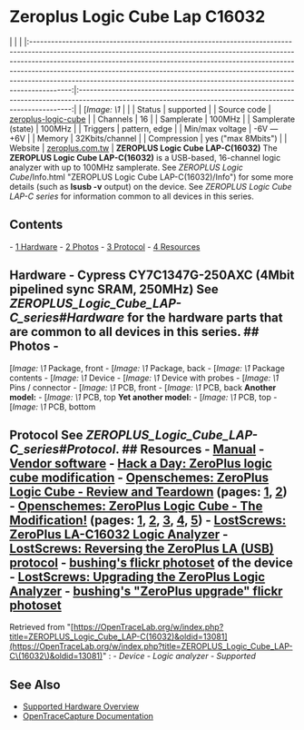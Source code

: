 # Zeroplus Logic Cube Lap C16032
| | | |:-----------------------------------------------------------------------------------------------------------------------------------------------------------------------------------------------------------------------------------------------------------------------------------------------------------------------------------------------------------------------------------------------------------------:|:----------------------------------------------------------------------------------------------------------------------------------------------------------:| | [*Image: \1* | | | Status | supported | | Source code | [zeroplus-logic-cube](http://github.com/OpenTraceLab/?p=OpenTraceCapture.git;a=tree;f=src/hardware/zeroplus-logic-cube) | | Channels | 16 | | Samplerate | 100MHz | | Samplerate (state) | 100MHz | | Triggers | pattern, edge | | Min/max voltage | -6V — +6V | | Memory | 32Kbits/channel | | Compression | yes ("max 8Mbits") | | Website | [zeroplus.com.tw](http://www.zeroplus.com.tw/logic-analyzer_en/products.php?pdn=1&product_id=253) | **ZEROPLUS Logic Cube LAP-C(16032)** The **ZEROPLUS Logic Cube LAP-C(16032)** is a USB-based, 16-channel logic analyzer with up to 100MHz samplerate. See *ZEROPLUS Logic Cube*/Info.html "ZEROPLUS Logic Cube LAP-C(16032)/Info") for some more details (such as **lsusb -v** output) on the device. See *ZEROPLUS Logic Cube LAP-C series* for information common to all devices in this series.
## Contents
\- [1 Hardware](ZEROPLUS_Logic_Cube_LAP-C(16032).html#Hardware) \- [2 Photos](ZEROPLUS_Logic_Cube_LAP-C(16032).html#Photos) \- [3 Protocol](ZEROPLUS_Logic_Cube_LAP-C(16032).html#Protocol) \- [4 Resources](ZEROPLUS_Logic_Cube_LAP-C(16032).html#Resources)
## Hardware \- Cypress CY7C1347G-250AXC (4Mbit pipelined sync SRAM, 250MHz) See *ZEROPLUS_Logic_Cube_LAP-C_series#Hardware* for the hardware parts that are common to all devices in this series. ## Photos \-
[*Image: \1*
Package, front
\-
[*Image: \1*
Package, back
\-
[*Image: \1*
Package contents
\-
[*Image: \1*
Device
\-
[*Image: \1*
Device with probes
\-
[*Image: \1*
Pins / connector
\-
[*Image: \1*
PCB, front
\-
[*Image: \1*
PCB, back
**Another model:** \-
[*Image: \1*
PCB, top
**Yet another model:** \-
[*Image: \1*
PCB, top
\-
[*Image: \1*
PCB, bottom
## Protocol See *ZEROPLUS_Logic_Cube_LAP-C_series#Protocol*. ## Resources \- [Manual](http://www.zeroplus.com.tw/software_download/lac_manual_Standard_V31202_en.zip) \- [Vendor software](http://www.zeroplus.com.tw/logic-analyzer_en/technical_support_search.php?model=LAP-C%2816032%29&class1=1) \- [Hack a Day: ZeroPlus logic cube modification](http://hackaday.com/2010/03/30/zeroplus-logic-cube-modification/) \- [Openschemes: ZeroPlus Logic Cube - Review and Teardown](http://www.openschemes.com/modules/wordpress/2010/03/23/zeroplus-logic-cube-review-and-teardown/) (pages: [1](http://www.openschemes.com/modules/wordpress/2010/03/23/zeroplus-logic-cube-review-and-teardown/), [2](http://www.openschemes.com/modules/wordpress/2010/03/23/zeroplus-logic-cube-review-and-teardown/2/)) \- [Openschemes: ZeroPlus Logic Cube - The Modification!](http://www.openschemes.com/modules/wordpress/2010/03/27/zeroplus-logic-cube-the-modification/) (pages: [1](http://www.openschemes.com/modules/wordpress/2010/03/27/zeroplus-logic-cube-the-modification/), [2](http://www.openschemes.com/modules/wordpress/2010/03/27/zeroplus-logic-cube-the-modification/2/), [3](http://www.openschemes.com/modules/wordpress/2010/03/27/zeroplus-logic-cube-the-modification/3/), [4](http://www.openschemes.com/modules/wordpress/2010/03/27/zeroplus-logic-cube-the-modification/4/), [5](http://www.openschemes.com/modules/wordpress/2010/03/27/zeroplus-logic-cube-the-modification/5/)) \- [LostScrews: ZeroPlus LA-C16032 Logic Analyzer](http://lostscrews.com/viewtopic.php?f=8&t=8) \- [LostScrews: Reversing the ZeroPlus LA (USB) protocol](http://lostscrews.com/viewtopic.php?f=10&t=33) \- [bushing's flickr photoset](http://www.flickr.com/photos/bushing/sets/72157622677006648/) of the device \- [LostScrews: Upgrading the ZeroPlus Logic Analyzer](http://lostscrews.com/viewtopic.php?f=16&t=84) \- [bushing's "ZeroPlus upgrade" flickr photoset](http://www.flickr.com/photos/bushing/sets/72157623474049085/)
Retrieved from "[https://OpenTraceLab.org/w/index.php?title=ZEROPLUS_Logic_Cube_LAP-C(16032)&oldid=13081](https://OpenTraceLab.org/w/index.php?title=ZEROPLUS_Logic_Cube_LAP-C\(16032\)&oldid=13081)"
: \- *Device* \- *Logic analyzer* \- *Supported*
## See Also
- [Supported Hardware Overview](../supported-hardware.md)
- [OpenTraceCapture Documentation](../../opentracecapture/overview.md)
